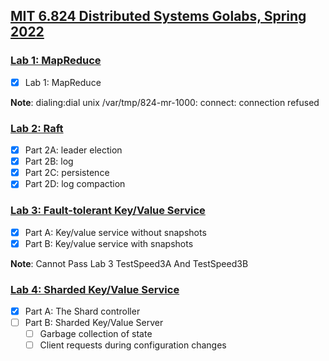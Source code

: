 ## [MIT 6.824 Distributed Systems Golabs, Spring 2022](http://nil.csail.mit.edu/6.824/2022/index.html)

### [Lab 1: MapReduce](http://nil.csail.mit.edu/6.824/2022/labs/lab-mr.html)

- [X] Lab 1: MapReduce

**Note**: dialing:dial unix /var/tmp/824-mr-1000: connect: connection refused

### [Lab 2: Raft](http://nil.csail.mit.edu/6.824/2022/labs/lab-raft.html)
- [X] Part 2A: leader election
- [X] Part 2B: log
- [X] Part 2C: persistence
- [X] Part 2D: log compaction

### [Lab 3: Fault-tolerant Key/Value Service](http://nil.csail.mit.edu/6.824/2022/labs/lab-kvraft.html)
- [X] Part A: Key/value service without snapshots
- [X] Part B: Key/value service with snapshots

**Note**: Cannot Pass Lab 3 TestSpeed3A And TestSpeed3B

### [Lab 4: Sharded Key/Value Service](http://nil.csail.mit.edu/6.824/2022/labs/lab-shard.html)
- [X] Part A: The Shard controller
- [ ] Part B: Sharded Key/Value Server
    - [ ] Garbage collection of state
    - [ ] Client requests during configuration changes